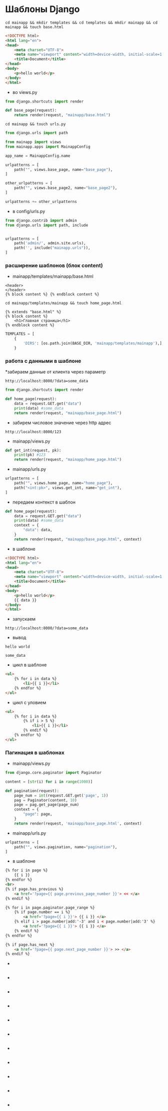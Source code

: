 # Шаблоны Django
```
cd mainapp && mkdir templates && cd templates && mkdir mainapp && cd mainapp && touch base.html
```
```html
<!DOCTYPE html>
<html lang="en">
<head>
    <meta charset="UTF-8">
    <meta name="viewport" content="width=device-width, initial-scale=1.0">
    <title>Document</title>
</head>
<body>
    <p>hello world</p>
</body>
</html>
```
* во views.py
```python
from django.shortcuts import render

def base_page(request):
    return render(request, "mainapp/base.html")
```
```
cd mainapp && touch urls.py
```
```python
from django.urls import path

from mainapp import views
from mainapp.apps import MainappConfig

app_name = MainappConfig.name

urlpatterns = [
    path("", views.base_page, name="base_page"),
]

other_urlpatterns = [
    path("", views.base_page2, name="base_page2"),
]

urlpatterns += other_urlpatterns
```
* в config/urls.py
```python
from django.contrib import admin
from django.urls import path, include


urlpatterns = [
    path('admin/', admin.site.urls),
    path('', include("mainapp.urls")),
]
```
### расширение шаблонов (блок content)
* mainapp/templates/mainapp/base.html
```
<header>
</header>
{% block content %} {% endblock content %}
```
```
cd mainapp/templates/mainapp && touch home_page.html
```
```
{% extends "base.html" %}
{% block content %}
    <h1>Главная страница</h1>
{% endblock content %}
```
```python
TEMPLATES = [
    {
        'DIRS': [os.path.join(BASE_DIR, 'mainapp/templates/mainapp'),],
    }
```
### работа с данными в шаблоне
*забираем данные от клиента через параметр
```
http://localhost:8000/?data=some_data
```
```python
from django.shortcuts import render

def home_page(request):
    data = request.GET.get("data")
    print(data) #some_data
    return render(request, "mainapp/base_page.html")
```
* забирем числовое значение через http адрес
```
http://localhost:8000/123
```
* mainapp/views.py
```python
def get_int(request, pk):
    print(pk) #123
    return render(request, "mainapp/home_page.html")
```
* mainapp/urls.py
```python
urlpatterns = [
    path("", views.home_page, name="home_page"),
    path("<int:pk>", views.get_int, name="get_int"),
]
```
* передаем контекст в шаблон
```python
def home_page(request):
    data = request.GET.get("data")
    print(data) #some_data
    context = {
        "data": data,
    }
    return render(request, "mainapp/base_page.html", context)
```
* в шаблоне
```html
<!DOCTYPE html>
<html lang="en">
<head>
    <meta charset="UTF-8">
    <meta name="viewport" content="width=device-width, initial-scale=1.0">
    <title>Document</title>
</head>
<body>
    <p>hello world</p>
    {{ data }}
</body>
</html>
```
* запускаем
```
http://localhost:8000/?data=some_data
```
* вывод
```
hello world

some_data
```
* цикл в шаблоне
```html
<ul>
    {% for i in data %}
        <li>{{ i }}</li>
    {% endfor %}
</ul>
```
* цикл с уловием
```html
<ul>
    {% for i in data %}
        {% if i > 5 %}
            <li>{{ i }}</li>
        {% endif %}
    {% endfor %}
</ul>
```
### Пагинация в шаблонах
* mainapp/views.py
```python
from django.core.paginator import Paginator

content = [str(i) for i in range(1000)]

def pagination(request):
    page_num = int(request.GET.get('page', 1))
    pag = Paginator(content, 10)
    page = pag.get_page(page_num)
    context = {
        "page": page,
    }
    return render(request, 'mainapp/base_page.html', context)
```
* mainapp/urls.py
```python
urlpatterns = [
    path("", views.pagination, name="pagination"),
]
```
* в шаблоне
```html
{% for i in page %}
    {{ i }}
{% endfor %}
<br>
{% if page.has_previous %}
    <a href='?page={{ page.previous_page_number }}'> << </a>
{% endif %}

{% for i in page.paginator.page_range %}
    {% if page.number == i %}
        <a href='?page={{ i }}'> {{ i }} </a>
    {% elif i > page.number|add:'-3' and i < page.number|add:'3' %}
        <a href='?page={{ i }}'> {{ i }} </a>
    {% endif %}
{% endfor %}

{% if page.has_next %}
    <a href='?page={{ page.next_page_number }}'> >> </a>
{% endif %}
```
* 
```

```
* 
```

```
* 
```

```
* 
```

```
* 
```

```
* 
```

```
* 
```

```
* 
```

```
* 
```

```
* 
```

```
* 
```

```
